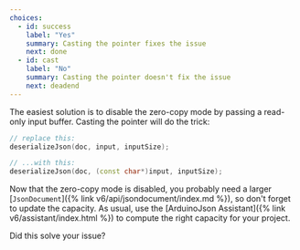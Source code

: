 ```yaml
---
choices:
  - id: success
    label: "Yes"
    summary: Casting the pointer fixes the issue
    next: done
  - id: cast
    label: "No"
    summary: Casting the pointer doesn't fix the issue
    next: deadend
---
```


The easiest solution is to disable the zero-copy mode by passing a read-only input buffer. Casting the pointer will do the trick:

```c++
// replace this:
deserializeJson(doc, input, inputSize);

// ...with this:
deserializeJson(doc, (const char*)input, inputSize);
```

Now that the zero-copy mode is disabled, you probably need a larger [`JsonDocument`]({% link v6/api/jsondocument/index.md %}), so don't forget to update the capacity. As usual, use the [ArduinoJson Assistant]({% link v6/assistant/index.html %}) to compute the right capacity for your project.

Did this solve your issue?